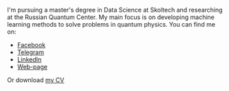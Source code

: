 I'm pursuing a master's degree in Data Science at Skoltech and researching at the Russian Quantum Center. 
My main focus is on developing machine learning methods to solve problems in quantum physics.
You can find me on:
- [Facebook](https://www.facebook.com/koritsky/)
- [Telegram](https://t.me/koritsky)
- [LinkedIn](https://www.linkedin.com/in/koritsky/)
- [Web-page](https://koritsky.github.io/)

Or download [my CV](https://github.com/koritsky/koritsky.github.io/raw/master/files/Koritskiy%20Nikita%20-%20CV.pdf)


